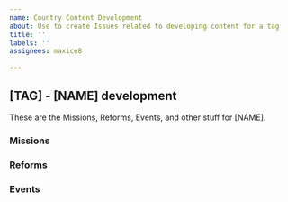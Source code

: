 ```yaml
---
name: Country Content Development
about: Use to create Issues related to developing content for a tag
title: ''
labels: ''
assignees: maxice8

---
```


<!-- These are comments, you can leave them as-is and they won't appear in the final message
 The Example: for each section is just an example Format them how you wish -->

<!-- Replace [TAG] with the country tag and [NAME] -->
## [TAG] - [NAME] development

These are the Missions, Reforms, Events, and other stuff for [NAME].

### Missions

<!-- Example:
- [ ] Conquest Branch
  - [x] Design
  - [x] Scripting
  - [ ] Review (almost done!)
  - [ ] Playtest
- [ ] Tall Branch
  - [x] Design
  - [x] Scripting
  - [x] Review
  - [ ] Playtest
- [ ] Colonial Branch
  - [x] Design
  - [ ] Scripting
  - [ ] Review
  - [ ] Playtest
-->

### Reforms

<!-- Example:
- [x] The First Reform
  - Tier 1
  - Has Dutch Mechanics
- [ ] Second Reform
  - Tier 3
- [ ] Third Reform
-->

### Events

<!--
Example:
- [x] Native Opposition Chain
  - [x] Iceni Revolt
  - [x] Trinovanti Revolt
  - [x] Ragni Revolt
  - [x] Rebellion Defeated
  - [x] Rebellion Victorious
- [ ] Dutch Elections events
-->
